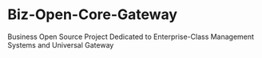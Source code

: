 # Biz-Open-Core-Gateway
Business Open Source Project Dedicated to Enterprise-Class Management Systems and Universal Gateway
